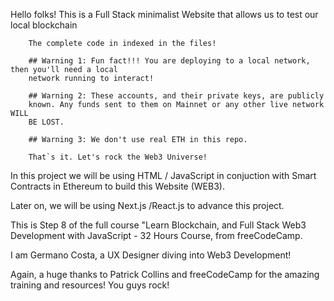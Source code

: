 Hello folks! This is a Full Stack minimalist Website that allows us to test our
local blockchain

        The complete code in indexed in the files!

        ## Warning 1: Fun fact!!! You are deploying to a local network, then you'll need a local
        network running to interact!

        ## Warning 2: These accounts, and their private keys, are publicly
        known. Any funds sent to them on Mainnet or any other live network WILL
        BE LOST.

        ## Warning 3: We don't use real ETH in this repo.

        That`s it. Let's rock the Web3 Universe!

In this project we will be using HTML / JavaScript in conjuction with Smart Contracts in Ethereum to build this Website (WEB3).

Later on, we will be using Next.js /React.js to advance this project.

This is Step 8 of the full course "Learn Blockchain, and Full Stack Web3 Development with JavaScript - 32 Hours Course, from freeCodeCamp.

I am Germano Costa, a UX Designer diving into Web3 Development!

Again, a huge thanks to Patrick Collins and freeCodeCamp for the amazing training and resources! You guys rock!
